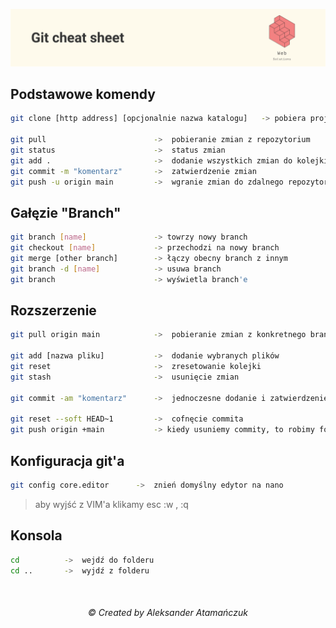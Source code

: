 ![banner](banner.png)

## Podstawowe komendy

```sh
git clone [http address] [opcjonalnie nazwa katalogu]   -> pobiera projekt z repozytorium

git pull                        ->  pobieranie zmian z repozytorium
git status                      ->  status zmian
git add .                       ->  dodanie wszystkich zmian do kolejki
git commit -m "komentarz"       ->  zatwierdzenie zmian
git push -u origin main         ->  wgranie zmian do zdalnego repozytorium
```

## Gałęzie "Branch"

```sh
git branch [name]               -> towrzy nowy branch
git checkout [name]             -> przechodzi na nowy branch
git merge [other branch]        -> łączy obecny branch z innym
git branch -d [name]            -> usuwa branch
git branch                      -> wyświetla branch'e
```

## Rozszerzenie

```sh
git pull origin main            ->  pobieranie zmian z konkretnego brancha

git add [nazwa pliku]           ->  dodanie wybranych plików
git reset                       ->  zresetowanie kolejki
git stash                       ->  usunięcie zmian

git commit -am "komentarz"      ->  jednoczesne dodanie i zatwierdzenie zmian

git reset --soft HEAD~1         ->  cofnęcie commita
git push origin +main           -> kiedy usuniemy commity, to robimy force push
```

## Konfiguracja git'a

```sh
git config core.editor      ->  znień domyślny edytor na nano
```

> aby wyjść z VIM'a klikamy esc :w , :q

## Konsola

```sh
cd          ->  wejdź do folderu
cd ..       ->  wyjdź z folderu
```

<br/>
<i><h6 align="center">&copy; Created by Aleksander Atamańczuk</h6></i>
